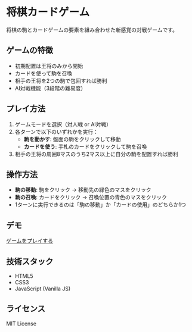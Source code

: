 # 将棋カードゲーム

将棋の駒とカードゲームの要素を組み合わせた新感覚の対戦ゲームです。

## ゲームの特徴

- 初期配置は王将のみから開始
- カードを使って駒を召喚
- 相手の王将を2つの駒で包囲すれば勝利
- AI対戦機能（3段階の難易度）

## プレイ方法

1. ゲームモードを選択（対人戦 or AI対戦）
2. 各ターンで以下のいずれかを実行：
   - **駒を動かす**: 盤面の駒をクリックして移動
   - **カードを使う**: 手札のカードをクリックして駒を召喚
3. 相手の王将の周囲8マスのうち2マス以上に自分の駒を配置すれば勝利

## 操作方法

- **駒の移動**: 駒をクリック → 移動先の緑色のマスをクリック
- **駒の召喚**: カードをクリック → 召喚位置の青色のマスをクリック
- 1ターンに実行できるのは「駒の移動」か「カードの使用」のどちらか1つ

## デモ

[ゲームをプレイする](https://YOUR_USERNAME.github.io/shogippoi/)

## 技術スタック

- HTML5
- CSS3
- JavaScript (Vanilla JS)

## ライセンス

MIT License
